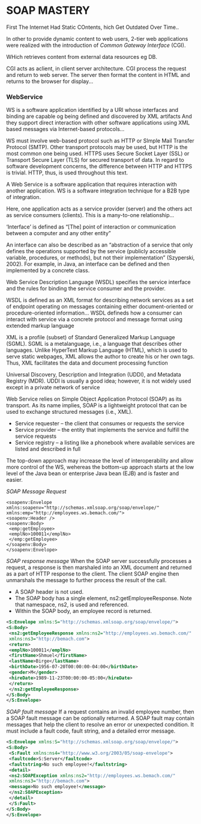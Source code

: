 # SOAP MASTERY

First The Internet Had Static COntents, hich Get Outdated Over Time..

In other to provide dynamic content to web users, 2-tier web applications were realized with the introduction of 
*Common Gateway Interface* (CGI). 

WHich retrieves content from external data resources eg DB.

CGI acts as aclient, in client server architecture. 
CGI process the request and return to web server. 
The server then format the content in HTML and returns to the browser for
display...

### WebService

WS is a software application identified by a URI whose interfaces and binding
are capable og being defined and discovered by XML artifacts
And they support direct interaction with other software applications using
XML based messages via Internet-based protocols...

WS must involve web-based protocol such as HTTP 
or SImple Mail Transfer Protocol (SMTP). Other transport protocols may 
be used, but HTTP is the most common one being used. HTTPS
uses Secure Socket Layer (SSL) or Transport Secure Layer (TLS) 
for secured transport of data. In regard
to software development concerns, the difference between HTTP 
and HTTPS is trivial. HTTP, thus, is
used throughout this text.

A Web Service is a software application that requires interaction 
with another application. WS is a software integration technique for 
a B2B type of integration.

Here, one application acts as a service
provider (server) and the others act as service consumers (clients).
This is a many-to-one relationship...

‘Interface’ is defined as “[The] point of interaction or communication
between a computer and any other
entity”

An interface can also be described as an “abstraction of a
service that only defines the operations supported by the service 
(publicly accessible variable, procedures,
or methods), but not their implementation” (Szyperski, 2002).
For example, in Java, an interface can be
defined and then implemented by a concrete class. 

Web Service Description Language (WSDL) specifies the service 
interface and the rules for binding the
service consumer and the provider.

WSDL is defined as an XML format for describing network services as a set
of endpoint operating on messages containing either document-oriented or
procedure-oriented information...
WSDL defineds how a consumer can interact with service via a 
concrete protocol and message format using extended markup language

XML is a profile (subset) of Standard Generalized Markup Language (SGML).
SGML is a metalanguage,  i.e., a language that describes other languages.
Unlike HyperText Markup Language (HTML), which is
used to serve static webpages, XML allows the author to create his or
her own tags. Thus, XML facilitates
the data and document processing function

Universal Discovery, Description and
Integration (UDDI), and Metadata Registry (MDR). UDDI is usually a 
good idea; however, it is not
widely used except in a private network of service

Web Service relies on Simple Object Application Protocol (SOAP) as its 
transport. 
As its name implies,
SOAP is a lightweight protocol that can be used to 
exchange structured messages (i.e., XML).

- Service requester – the client that consumes or requests the service
- Service provider – the entity that implements the service and fulfill the service requests
- Service registry – a listing like a phonebook where available services are 
listed and described in full


The top-down approach may increase the level of interoperability 
and allow more control of the WS, wehereas the bottom-up approach 
starts at the low level of the Java bean or enterprise Java bean
(EJB) and is faster and easier.


*SOAP Message Request*
```
<soapenv:Envelope xmlns:soapenv="http://schemas.xmlsoap.org/soap/envelope/"
xmlns:emp="http://employees.ws.bemach.com/">
<soapenv:Header />
<soapenv:Body>
 <emp:getEmployee>
 <emplNo>100011</emplNo>
 </emp:getEmployee>
</soapenv:Body>
</soapenv:Envelope>
```

*SOAP response message*
When the SOAP server successfully processes a request, a response is then marshaled into an XML
document and returned as a part of HTTP response to the client.
The client SOAP engine then unmarshals 
the message to further process the result of the call.

* A SOAP header is not used.
* The SOAP body has a single element, ns2:getEmployeeResponse.
Note that namespace, ns2, is used and referenced.
* Within the SOAP body, an employee record is returned.

```xml
<S:Envelope xmlns:S="http://schemas.xmlsoap.org/soap/envelope/">
<S:Body>
 <ns2:getEmployeeResponse xmlns:ns2="http://employees.ws.bemach.com/"
 xmlns:ns3="http://bemach.com">
 <return>
 <emplNo>100011</emplNo>
 <firstName>Shmuel</firstName>
 <lastName>Birge</lastName>
 <birthDate>1956-07-20T00:00:00-04:00</birthDate>
 <gender>M</gender>
 <hireDate>1989-11-23T00:00:00-05:00</hireDate>
 </return>
 </ns2:getEmployeeResponse>
</S:Body>
</S:Envelope>
```

*SOAP fault message*
If a request contains an invalid employee number, then a SOAP fault 
message can be optionally returned.
A SOAP fault may contain messages that help the client to 
resolve an error or unexpected condition. It
must include a fault code, fault string, and a detailed error message.

```xml
<S:Envelope xmlns:S="http://schemas.xmlsoap.org/soap/envelope/">
<S:Body>
 <S:Fault xmlns:ns4="http://www.w3.org/2003/05/soap-envelope">
 <faultcode>S:Server</faultcode>
 <faultstring>No such employee!</faultstring>
 <detail>
 <ns2:SOAPException xmlns:ns2="http://employees.ws.bemach.com/"
 xmlns:ns3="http://bemach.com">
 <message>No such employee!</message>
 </ns2:SOAPException>
 </detail>
 </S:Fault>
</S:Body>
</S:Envelope>
```

